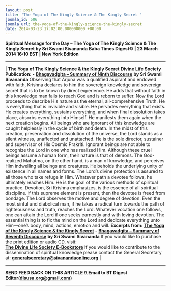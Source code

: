 ```yaml
---
layout: post
title: 'The Yoga of The Kingly Science & The Kingly Secret '
joomla_id: 506
joomla_url: the-yoga-of-the-kingly-science-the-kingly-secret
date: 2014-03-23 17:02:00.000000000 +00:00
---
```

 **Spiritual Message for the Day – The Yoga of The Kingly Science & The Kingly Secret by Sri Swami Sivananda**
**Baba Times Digest© | 23 March 2014 16:10 EST | New York Edition**
* * *
| 
**The Yoga of The Kingly Science & the Kingly Secret**
**Divine Life Society Publication: -** [**Bhagavadgita – Summary of Ninth Discourse**](http://www.dlshq.org/download/bgita.htm#_VPID_18) **by Sri Swami Sivananda**
Observing that Arjuna was a qualified aspirant and endowed with faith, Krishna declares to him the sovereign knowledge and sovereign secret that is to be known by direct experience. He adds that without faith in this knowledge man fails to reach God and is reborn to suffer.
Now the Lord proceeds to describe His nature as the eternal, all-comprehensive Truth. He is everything that is invisible and visible. He pervades everything that exists. He creates everything, sustains everything, and when final dissolution takes place, absorbs everything into Himself. He manifests them again when the next creation begins. All beings who are ignorant of this knowledge are caught helplessly in the cycle of birth and death. In the midst of this creation, preservation and dissolution of the universe, the Lord stands as a silent witness, unaffected and unattached. He is the sole director, sustainer and supervisor of His Cosmic Prakriti.
Ignorant beings are not able to recognize the Lord in one who has realized Him. Although these cruel beings assume a human form, their nature is that of demons. The God-realized Mahatma, on the other hand, is a man of knowledge, and perceives Him indwelling all beings and creatures. He beholds the underlying unity of existence in all names and forms.
The Lord’s divine protection is assured to all those who take refuge in Him. Whatever path a devotee follows, he ultimately reaches Him. He is the goal of the various methods of spiritual practice. Devotion, Sri Krishna emphasizes, is the essence of all spiritual discipline. If this supreme element is present, then the devotee is freed from bondage. The Lord observes the motive and degree of devotion. Even the most sinful and diabolical man, if he takes a radical turn towards the path of righteousness and truth, reaches the Lord. Whatever vocation one follows, one can attain the Lord if one seeks earnestly and with loving devotion. The essential thing is to fix the mind on the Lord and dedicate everything unto Him—one’s body, mind, actions, emotion and will.
**Excerpts from:**
[**The Yoga of the Kingly Science & the Kingly Secret**](http://www.dlshq.org/download/bgita.htm#_VPID_18) **-** [**Bhagavadgita – Summary of Seventh Discourse**](http://www.dlshq.org/download/bgita.htm#_VPID_12) **by Sri Swami Sivananda**
If you would like to purchase the print edition or audio CD, visit:   
 [**The Divine Life Society E-Bookstore**](http://www.dlshq.org/cgi-bin/store/commerce.cgi?category=krishnananda&cart_id=1394930528.401)
If you would like to contribute to the dissemination of spiritual knowledge please contact the General Secretary at:
**[generalsecretary@sivanandaonline.org](mailto:generalsecretary@sivanandaonline.org)**
 |
* * *
**SEND FEED BACK ON THIS ARTICLE \\\ Email to BT Digest Editor[](mailto:dlsusa.org@gmail.com?subject=DLS%20Posts)(dlsusa.org@gmail.com)**
* * *
